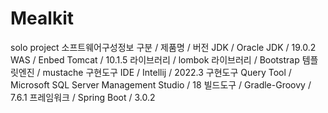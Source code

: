 # Mealkit
solo project
소프트웨어구성정보
구분 / 제품명 / 버전
JDK / Oracle JDK / 19.0.2
WAS / Enbed Tomcat / 10.1.5
라이브러리 / lombok
라이브러리 / Bootstrap
템플릿엔진 / mustache
구현도구 IDE / Intellij / 2022.3
구현도구 Query Tool / Microsoft SQL Server Management Studio / 18
빌드도구 /  Gradle-Groovy / 7.6.1
프레임워크 / Spring Boot / 3.0.2
